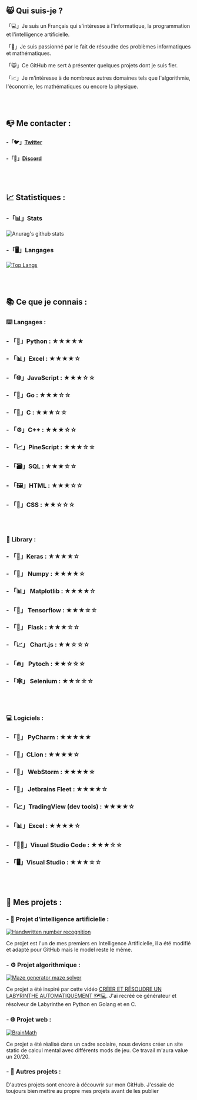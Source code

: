 
## 😸 Qui suis-je ?

「💻」Je suis un Français qui s'intéresse à l'informatique, la programmation et l'intelligence artificielle.

「🔎」Je suis passionné par le fait de résoudre des problèmes informatiques et mathématiques.

「😺」Ce GitHub me sert à présenter quelques projets dont je suis fier. 

「📈」Je m'intéresse à de nombreux autres domaines tels que l'algorithmie, l'économie, les mathématiques ou encore la physique.

<br><br>

## 📭 Me contacter :

 #### -「🐦」[Twitter](https://twitter.com/Chlouis_py)
 
 #### -「🤿」[Discord](https://discordapp.com/users/705528638027726998)
 
<br><br>
## 📈 Statistiques :

### -「📊」Stats
![Anurag's github stats](https://github-readme-stats.vercel.app/api?username=chlouispy&hide=issues&show_icons=true)

### -「🖥️」Langages
[![Top Langs](https://github-readme-stats.vercel.app/api/top-langs/?username=chlouispy&langs_count=6)](https://github.com/anuraghazra/github-readme-stats)

<br><br>

## 📚 Ce que je connais :

### ⌨️ Langages :

 ### - 「🐍」Python : **★★★★★**
 ### - 「📊」Excel : **★★★★☆**
 ### - 「🌐」JavaScript : **★★★☆☆**
 ### - 「🦦」Go : **★★★☆☆**
 ### - 「🔩」C : **★★★☆☆**
 ### - 「⚙️」C++ : **★★★☆☆**
 ### - 「📈」PineScript : **★★★☆☆**
 ### - 「🗃️」SQL : **★★★☆☆**
 ### - 「🖼️」HTML : **★★★☆☆**
 ### - 「👔」CSS : **★★☆☆☆**

<br><br>

### 📖 Library :

 ### - 「🧠」Keras : **★★★★☆**
 ### - 「🧮」 Numpy : **★★★★☆**
 ### - 「📊」 Matplotlib : **★★★★☆**
 ### - 「💼」 Tensorflow : **★★★☆☆**
 ### - 「🧪」 Flask : **★★★☆☆**
 ### - 「📈」 Chart.js : **★★☆☆☆**
 ### - 「🔥」 Pytoch : **★★☆☆☆**
 ### - 「🕸️」 Selenium : **★★☆☆☆**
<br><br>

### 💻 Logiciels :
 ### - 「🐍」 PyCharm : **★★★★★**
 ### - 「🦁」CLion : **★★★★☆**
 ### - 「🌊」 WebStorm : **★★★★☆**
 ### - 「🍃」 Jetbrains Fleet : **★★★★☆**
 ### - 「📈」TradingView (dev tools) : **★★★★☆**
 ### - 「📊」Excel : **★★★★☆**
 ### - 「👨‍💻」Visual Studio Code : **★★★☆☆**
 ### - 「🖥️」Visual Studio : **★★★☆☆**
<br><br>

## 📂 Mes projets :

### - 🧠 Projet d’intelligence artificielle :
[![Handwritten number recognition](https://github-readme-stats.vercel.app/api/pin/?username=chlouispy&repo=Handwritten-number-recognition)](https://github.com/ChlouisPy/Handwritten-number-recognition)

Ce projet est l'un de mes premiers en Intelligence Artificielle, il a été modifié et adapté pour GitHub mais le model reste le même.

### - ⚙ Projet algorithmique️ :
[![Maze generator maze solver](https://github-readme-stats.vercel.app/api/pin/?username=chlouispy&repo=maze-generator-maze-solver)](https://github.com/ChlouisPy/maze-generator-maze-solver)

Ce projet a été inspiré par cette vidéo [CRÉER ET RÉSOUDRE UN LABYRINTHE AUTOMATIQUEMENT 🗺️💻](https://www.youtube.com/watch?v=K7vaT8bZRuk). J'ai recréé ce générateur et résolveur de Labyrinthe en Python en Golang et en C.

### - 🌐 Projet web :
[![BrainMath](https://github-readme-stats.vercel.app/api/pin/?username=chlouispy&repo=BrainMath)](https://github.com/ChlouisPy/BrainMath)

Ce projet a été réalisé dans un cadre scolaire, nous devions créer un site static de calcul mental avec différents mods de jeu. Ce travail m'aura value un 20/20.

### - 📕 Autres projets :
D'autres projets sont encore à découvrir sur mon GitHub. J'essaie de toujours bien mettre au propre mes projets avant de les publier 
